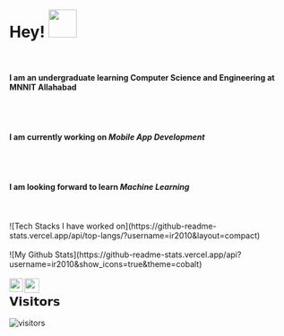 <h1>Hey! <img height="50px" src="https://github.com/ir2010/ir2010/blob/main/assets/waving_hand_sign_1024.gif"></h1>

<br>

<h4>I am an undergraduate learning Computer Science and Engineering at MNNIT Allahabad</h4>
<br>
<br>
<h4>I am currently working on <b><i>Mobile App Development</b></i></h4>
<br>
<br>
<h4>I am looking forward to learn <b><i>Machine Learning</b></i></h4>
<br>
<br>
![Tech Stacks I have worked on](https://github-readme-stats.vercel.app/api/top-langs/?username=ir2010&layout=compact)
<br>
<br>
![My Github Stats](https://github-readme-stats.vercel.app/api?username=ir2010&show_icons=true&theme=cobalt)
<br>
<br>
<a href="https://www.linkedin.com/in//">
    <img align="left" width="24px" src="https://github.com/ir2010/ir2010/blob/main/assets/waving_hand_sign_1024.gif" />
  </a>
  
<a href="mailto:ishuraj2010@gmail.com">
    <img align="left" width="26px" src="https://github.com/ir2010/ir2010/blob/main/assets/waving_hand_sign_1024.gif" />
  </a>

## 𝗩𝗶𝘀𝗶𝘁𝗼𝗿𝘀

![visitors](https://visitor-badge.glitch.me/badge?page_id=ir2010)
